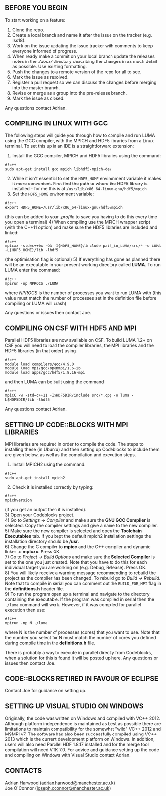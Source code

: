 ## BEFORE YOU BEGIN ##
To start working on a feature:  

1) Clone the repo.  
2) Create a local branch and name it after the issue on the tracker (e.g. Iss18).  
3) Work on the issue updating the issue tracker with comments to keep everyone informed of progress.  
4) When ready make a commit on your local branch update the releases notes in the *./docs/* directory describing the changes in as much detail as possible. Use existing formatting.  
5) Push the changes to a remote version of the repo for all to see.  
6) Mark the issue as resolved.  
7) Register a pull request so we can discuss the changes before merging into the master branch.  
8) Revise or merge as a group into the pre-release branch.  
9) Mark the issue as closed.  

Any questions contact Adrian.

## COMPILING IN LINUX WITH GCC ##
The following steps will guide you through how to compile and run LUMA using the GCC compiler, with the MPICH and HDF5 libraries from a Linux terminal. To set this up in an IDE is a straightforward extension:

1) Install the GCC compiler, MPICH and HDF5 libraries using the command:
```
#!c++
sudo apt-get install gcc mpich libhdf5-mpich-dev
```

2) While it isn't essential to set the ```HDF5_HOME``` environment variable it makes it more convenient. First find the path to where the HDF5 library is installed - for me this is at ```/usr/lib/x86_64-linux-gnu/hdf5/mpich```
3) Set the ```HDF5_HOME``` environment variable:
```
#!c++
export HDF5_HOME=/usr/lib/x86_64-linux-gnu/hdf5/mpich
```
(this can be added to your *.profile* to save you having to do this every time you open a terminal)
4) When compiling use the MPICH wrapper script (with the C++11 option) and make sure the HDF5 libraries are included and linked:
```
#!c++
mpicxx -std=c++0x -O3 -I{HDF5_HOME}/include path_to_LUMA/src/* -o LUMA -L{HDF5_HOME}/lib -lhdf5
```
(the optimisation flag is optional)
5) If everything has gone as planned there will be an executable in your present working directory called **LUMA**. To run LUMA enter the command:
```
#!c++
mpirun -np NPROCS ./LUMA
```
where *NPROCS* is the number of processes you want to run LUMA with (this value must match the number of processes set in the definition file before compiling or LUMA will crash)

Any questions or issues then contact Joe.

## COMPILING ON CSF WITH HDF5 AND MPI ##
Parallel HDF5 libraries are now available on CSF. To build LUMA 1.2+ on CSF you will need to load the compiler libraries, the MPI libraries and the HDF5 libraries (in that order) using

```
#!c++
module load compilers/gcc/4.9.0
module load mpi/gcc/openmpi/1.6-ib
module load apps/gcc/hdf5/1.8.16-mpi
```

and then LUMA can be built using the command

```
#!c++
mpiCC -w -std=c++11 -I$HDF5DIR/include src/*.cpp -o luma -L$HDF5DIR/lib -lhdf5
```

Any questions contact Adrian.

## SETTING UP CODE::BLOCKS WITH MPI LIBRARIES ##
MPI libraries are required in order to compile the code. The steps to installing these (in Ubuntu) and then setting up Codeblocks to include them are given below, as well as the compilation and execution steps.

1) Install MPICH2 using the command:
```
#!c++
sudo apt-get install mpich2
```  
2) Check it is installed correctly by typing:
```
#!c++
mpichversion
```
(if you get an output then it is installed).  
3) Open your Codeblocks project.  
4) Go to *Settings -> Compiler* and make sure the **GNU GCC Compiler** is selected. Copy the compiler settings and give a name to the new compiler.  
5) Make sure the new compiler is selected and open the **Toolchain Executables** tab. If you kept the default mpich2 installation settings the installation directory should be **/usr**.  
6) Change the C compiler to **mpicc** and the C++ compiler and dynamic linker to **mpicxx**. Press OK.  
7) Go to *Project -> Build Options* and make sure the **Selected Compiler** is set to the one you just created. Note that you have to do this for each individual target you are working on (e.g. Debug, Release). Press OK.  
8) You will likely receive a warning message recommending to rebuild the project as the compiler has been changed. To rebuild go to *Build -> Rebuild*. Note that to compile in serial you can comment out the ```BUILD_FOR_MPI``` flag in the **definitions.h** header file.  
9) To run the program open up a terminal and navigate to the directory containing the executable. If the program was compiled in serial then the ```./luma``` command will work. However, if it was compiled for parallel execution then use:
```
#!c++
mpirun -np N ./luma
```
where N is the number of processes (cores) that you want to use. Note that the number you select for N must match the number of cores you defined during compile time in the **definitions.h** file.

There is probably a way to execute in parallel directly from Codeblocks, when a solution for this is found it will be posted up here. Any questions or issues then contact Joe.

## CODE::BLOCKS RETIRED IN FAVOUR OF ECLIPSE ##
Contact Joe for guidance on setting up.

## SETTING UP VISUAL STUDIO ON WINDOWS ##
Originally, the code was written on Windows and compiled with VC++ 2012. Although platform independence is maintained as best as possible there are limitations to maintain compatibility for the somewhat "wild" VC++ 2012 and MSMPI v7. The software has also been successfully compiled using VC++ 2013 which is the current development platform on Windows. In addition, users will also need Parallel HDF 1.8.17 installed and for the merge tool compilation will need VTK 7.0.
For advice and guidance setting up the code and compiling on Windows with Visual Studio contact Adrian.

## CONTACTS ##
Adrian Harwood (adrian.harwood@manchester.ac.uk)  
Joe O'Connor (joseph.oconnor@manchester.ac.uk)